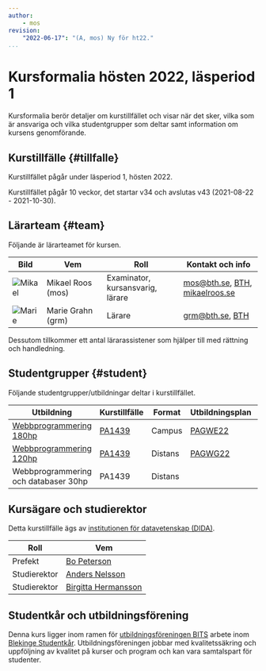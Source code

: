 ```yaml
---
author:
    - mos
revision:
    "2022-06-17": "(A, mos) Ny för ht22."
...
```

Kursformalia hösten 2022, läsperiod 1
==================================

Kursformalia berör detaljer om kurstillfället och visar när det sker, vilka som är ansvariga och vilka studentgrupper som deltar samt information om kursens genomförande.

<!--more-->



Kurstillfälle {#tillfalle}
----------------------------------

Kurstillfället pågår under läsperiod 1, hösten 2022.

Kurstillfället pågår 10 veckor, det startar v34 och avslutas v43 (2021-08-22 - 2021-10-30).



Lärarteam {#team}
----------------------------------

Följande är lärarteamet för kursen.

| Bild    | Vem         | Roll | Kontakt och info |
|---------|-------------|-------|------------------|
| ![Mikael](https://mikaelroos.se/image/mos-tjaro.jpg?w=100&h=100&cf) | Mikael&nbsp;Roos (mos) | Examinator, kursansvarig, lärare | mos@bth.se, [BTH](https://www.bth.se/?s=mos&searchtype=employee), [mikaelroos.se](https://mikaelroos.se) |
| ![Marie](image/lararteam/marie.jpg?w=100&h=100&cf) | Marie&nbsp;Grahn (grm) | Lärare | grm@bth.se, [BTH](https://www.bth.se/?s=grm&searchtype=employee) |

Dessutom tillkommer ett antal lärarassistener som hjälper till med rättning och handledning.



Studentgrupper {#student}
----------------------------------

Följande studentgrupper/utbildningar deltar i kurstillfället.

| Utbildning | Kurstillfälle | Format | Utbildningsplan | Ansvarig |
|------------|--------------|--------|-----------------|----------|
| [Webbprogrammering 180hp](https://www.bth.se/utbildning/program-och-kurser/pagwe/?val=PAGWE22h) | [PA1439](http://www.bth.se/utbildning/program-och-kurser/kurser/20222/BDLKM) | Campus | [PAGWE22](http://edu.bth.se/utbildningsplaner/PAGWE_HT-22.pdf) | Mikael Roos mos@bth.se |
| [Webbprogrammering 120hp](https://www.bth.se/utbildning/program-och-kurser/pagwG/?val=PAGWG22h) | [PA1439](http://www.bth.se/utbildning/program-och-kurser/kurser/20222/BEACF) | Distans | [PAGWG22](http://edu.bth.se/utbildningsplaner/PAGWG_HT-22.pdf) | Mikael Roos mos@bth.se |
| Webbprogrammering och databaser 30hp | PA1439 | Distans | | Mikael Roos mos@bth.se |



Kursägare och studierektor
----------------------------------

Detta kurstillfälle ägs av [institutionen för datavetenskap (DIDA)](https://www.bth.se/om-bth/organisation/fakulteten-for-datavetenskaper/dida/).

| Roll | Vem |
|------|-----|
| Prefekt | [Bo Peterson](https://www.bth.se/?s=bo+petersen&searchtype=employee) |
| Studierektor | [Anders Nelsson](https://www.bth.se/?s=Anders%20Nelsson&searchtype=employee) |
| Studierektor | [Birgitta Hermansson](https://www.bth.se/?s=Hermanson%2C+Birgitta+) |



Studentkår och utbildningsförening
----------------------------------

Denna kurs ligger inom ramen för [utbildningsföreningen BITS](https://www.bthstudent.se/utbildning/utbildningsforeningar/) arbete inom [Blekinge Studentkår](https://www.bthstudent.se/). Utbildningsföreningen jobbar med kvalitetssäkring och uppföljning av kvalitet på kurser och program och kan vara samtalspart för studenter.
